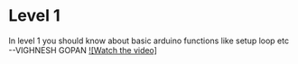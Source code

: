 # Level 1

In level 1 you should know about basic arduino functions like setup loop etc 
--VIGHNESH GOPAN
[![Watch the video]](https://www.loom.com/share/6b507414e148412e9c109df5dfa3d684)




